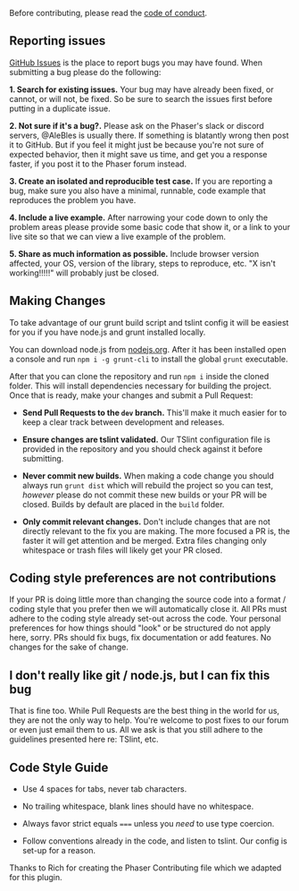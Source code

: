 Before contributing, please read the [code of conduct](CODE_OF_CONDUCT.md).

## Reporting issues

[GitHub Issues][0] is the place to report bugs you may have found. When submitting a bug please do the following:

**1. Search for existing issues.** Your bug may have already been fixed, or cannot, or will not, be fixed. So be sure to search the issues first before putting in a duplicate issue.

**2. Not sure if it's a bug?.** Please ask on the Phaser's slack or discord servers, @AleBles is usually there. If something is blatantly wrong then post it to GitHub. But if you feel it might just be because you're not sure of expected behavior, then it might save us time, and get you a response faster, if you post it to the Phaser forum instead.

**3. Create an isolated and reproducible test case.** If you are reporting a bug, make sure you also have a minimal, runnable, code example that reproduces the problem you have.

**4. Include a live example.** After narrowing your code down to only the problem areas please provide some basic code that show it, or a link to your live site so that we can view a live example of the problem.

**5. Share as much information as possible.** Include browser version affected, your OS, version of the library, steps to reproduce, etc. "X isn't working!!!!!" will probably just be closed.

## Making Changes

To take advantage of our grunt build script and tslint config it will be easiest for you if you have node.js and grunt installed locally.

You can download node.js from [nodejs.org][3]. After it has been installed open a console and run `npm i -g grunt-cli` to install the global `grunt` executable.

After that you can clone the repository and run `npm i` inside the cloned folder. This will install dependencies necessary for building the project. Once that is ready, make your changes and submit a Pull Request:

- **Send Pull Requests to the `dev` branch.** This'll make it much easier for to keep a clear track between development and releases.

- **Ensure changes are tslint validated.** Our TSlint configuration file is provided in the repository and you should check against it before submitting.

- **Never commit new builds.** When making a code change you should always run `grunt dist` which will rebuild the project so you can test, *however* please do not commit these new builds or your PR will be closed. Builds by default are placed in the `build` folder.

- **Only commit relevant changes.** Don't include changes that are not directly relevant to the fix you are making. The more focused a PR is, the faster it will get attention and be merged. Extra files changing only whitespace or trash files will likely get your PR closed.


## Coding style preferences are not contributions

If your PR is doing little more than changing the source code into a format / coding style that you prefer then we will automatically close it. All PRs must adhere to the coding style already set-out across the code. Your personal preferences for how things should "look" or be structured do not apply here, sorry. PRs should fix bugs, fix documentation or add features. No changes for the sake of change.


## I don't really like git / node.js, but I can fix this bug

That is fine too. While Pull Requests are the best thing in the world for us, they are not the only way to help. You're welcome to post fixes to our forum or even just email them to us. All we ask is that you still adhere to the guidelines presented here re: TSlint, etc.


## Code Style Guide

- Use 4 spaces for tabs, never tab characters.

- No trailing whitespace, blank lines should have no whitespace.

- Always favor strict equals `===` unless you *need* to use type coercion.

- Follow conventions already in the code, and listen to tslint. Our config is set-up for a reason.

Thanks to Rich for creating the Phaser Contributing file which we adapted for this plugin.

[0]: https://github.com/orange-games/phaser-ads/issues
[3]: http://nodejs.org
